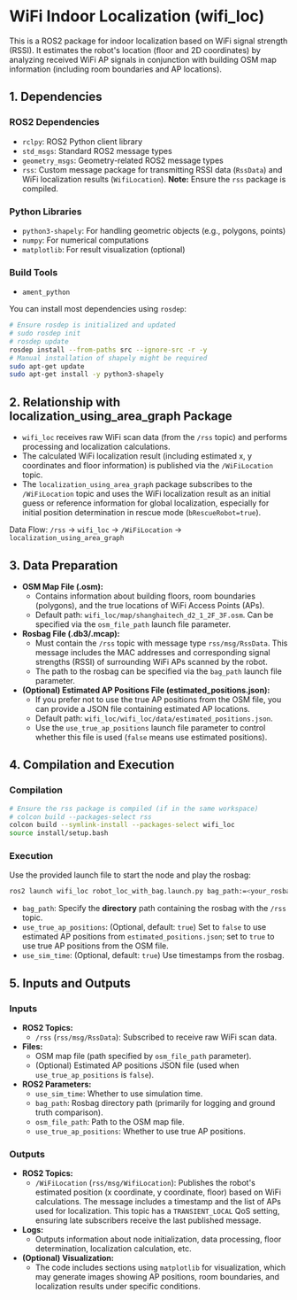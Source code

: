 # WiFi Indoor Localization (wifi_loc)

This is a ROS2 package for indoor localization based on WiFi signal strength (RSSI). It estimates the robot's location (floor and 2D coordinates) by analyzing received WiFi AP signals in conjunction with building OSM map information (including room boundaries and AP locations).

## 1. Dependencies

### ROS2 Dependencies
*   `rclpy`: ROS2 Python client library
*   `std_msgs`: Standard ROS2 message types
*   `geometry_msgs`: Geometry-related ROS2 message types
*   `rss`: Custom message package for transmitting RSSI data (`RssData`) and WiFi localization results (`WifiLocation`). **Note:** Ensure the `rss` package is compiled.

### Python Libraries
*   `python3-shapely`: For handling geometric objects (e.g., polygons, points)
*   `numpy`: For numerical computations
*   `matplotlib`: For result visualization (optional)

### Build Tools
*   `ament_python`

You can install most dependencies using `rosdep`:
```bash
# Ensure rosdep is initialized and updated
# sudo rosdep init
# rosdep update
rosdep install --from-paths src --ignore-src -r -y
# Manual installation of shapely might be required
sudo apt-get update
sudo apt-get install -y python3-shapely
```

## 2. Relationship with localization_using_area_graph Package

*   `wifi_loc` receives raw WiFi scan data (from the `/rss` topic) and performs processing and localization calculations.
*   The calculated WiFi localization result (including estimated x, y coordinates and floor information) is published via the `/WiFiLocation` topic.
*   The `localization_using_area_graph` package subscribes to the `/WiFiLocation` topic and uses the WiFi localization result as an initial guess or reference information for global localization, especially for initial position determination in rescue mode (`bRescueRobot=true`).

Data Flow: `/rss` -> `wifi_loc` -> `/WiFiLocation` -> `localization_using_area_graph`

## 3. Data Preparation

*   **OSM Map File (.osm):**
    *   Contains information about building floors, room boundaries (polygons), and the true locations of WiFi Access Points (APs).
    *   Default path: `wifi_loc/map/shanghaitech_d2_1_2F_3F.osm`. Can be specified via the `osm_file_path` launch file parameter.
*   **Rosbag File (.db3/.mcap):**
    *   Must contain the `/rss` topic with message type `rss/msg/RssData`. This message includes the MAC addresses and corresponding signal strengths (RSSI) of surrounding WiFi APs scanned by the robot.
    *   The path to the rosbag can be specified via the `bag_path` launch file parameter.
*   **(Optional) Estimated AP Positions File (estimated_positions.json):**
    *   If you prefer not to use the true AP positions from the OSM file, you can provide a JSON file containing estimated AP locations.
    *   Default path: `wifi_loc/wifi_loc/data/estimated_positions.json`.
    *   Use the `use_true_ap_positions` launch file parameter to control whether this file is used (`false` means use estimated positions).

## 4. Compilation and Execution

### Compilation
```bash
# Ensure the rss package is compiled (if in the same workspace)
# colcon build --packages-select rss
colcon build --symlink-install --packages-select wifi_loc
source install/setup.bash
```

### Execution
Use the provided launch file to start the node and play the rosbag:
```bash
ros2 launch wifi_loc robot_loc_with_bag.launch.py bag_path:=<your_rosbag_directory_path> [use_true_ap_positions:=true/false] [use_sim_time:=true]
```
*   `bag_path`: Specify the **directory** path containing the rosbag with the `/rss` topic.
*   `use_true_ap_positions`: (Optional, default: `true`) Set to `false` to use estimated AP positions from `estimated_positions.json`; set to `true` to use true AP positions from the OSM file.
*   `use_sim_time`: (Optional, default: `true`) Use timestamps from the rosbag.

## 5. Inputs and Outputs

### Inputs
*   **ROS2 Topics:**
    *   `/rss` (`rss/msg/RssData`): Subscribed to receive raw WiFi scan data.
*   **Files:**
    *   OSM map file (path specified by `osm_file_path` parameter).
    *   (Optional) Estimated AP positions JSON file (used when `use_true_ap_positions` is `false`).
*   **ROS2 Parameters:**
    *   `use_sim_time`: Whether to use simulation time.
    *   `bag_path`: Rosbag directory path (primarily for logging and ground truth comparison).
    *   `osm_file_path`: Path to the OSM map file.
    *   `use_true_ap_positions`: Whether to use true AP positions.

### Outputs
*   **ROS2 Topics:**
    *   `/WiFiLocation` (`rss/msg/WifiLocation`): Publishes the robot's estimated position (x coordinate, y coordinate, floor) based on WiFi calculations. The message includes a timestamp and the list of APs used for localization. This topic has a `TRANSIENT_LOCAL` QoS setting, ensuring late subscribers receive the last published message.
*   **Logs:**
    *   Outputs information about node initialization, data processing, floor determination, localization calculation, etc.
*   **(Optional) Visualization:**
    *   The code includes sections using `matplotlib` for visualization, which may generate images showing AP positions, room boundaries, and localization results under specific conditions.
